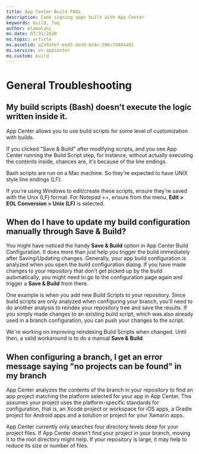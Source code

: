 ```yaml
---
title: App Center Build FAQs
description: Code signing apps built with App Center
keywords: build, faq
author: elamalani
ms.date: 07/31/2020
ms.topic: article
ms.assetid: a2a9a5ef-eed5-4a38-b34c-596c7d404401
ms.service: vs-appcenter
ms.custom: build
---
```


# General Troubleshooting
## My build scripts (Bash) doesn't execute the logic written inside it.
App Center allows you to use build scripts for some level of customization with builds. 

If you clicked "Save & Build" after modifying scripts, and you see App Center running the Build Script step, for instance, without actually executing the contents inside, chances are, it's because of the line endings.

Bash scripts are run on a Mac machine. So they're expected to have UNIX style line endings (LF).

If you're using Windows to edit/create these scripts, ensure they're saved with the Unix (LF) format. For Notepad ++, ensure from the menu, **Edit > EOL Conversion > Unix (LF)** is selected.

## When do I have to update my build configuration manually through Save & Build?
You might have noticed the handy **Save & Build** option in App Center Build Configuration. It does more than just help you trigger the build immediately after Saving/Updating changes. Generally, your app build configuration is analyzed when you open the build configuration dialog. If you have made changes to your repository that don't get picked up by the build automatically, you might need to go to the configuration page again and trigger a **Save & Build** from there.

One example is when you add new Build Scripts to your repository. Since build scripts are only analyzed when configuring your branch, you'll need to do another analysis to reindex your repository tree and save the results. If you simply made changes to an existing build script, which was also already used in a branch configuration, you can push your changes to the script.

We're working on improving reindexing Build Scripts when changed. Until then, a valid workaround is to do a manual **Save & Build**.

## When configuring a branch, I get an error message saying "no projects can be found" in my branch
App Center analyzes the contents of the branch in your repository to find an app project matching the platform selected for your app in App Center. This assumes your project uses the platform-specific standards for configuration, that is, an Xcode project or workspace for iOS apps, a Gradle project for Android apps and a solution or project for your Xamarin apps.

App Center currently only searches four directory levels deep for your project files. If App Center doesn't find your project in your branch, moving it to the root directory might help. If your repository is large, it may help to reduce its size or number of files.
